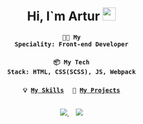 <h1 align="center">
  Hi, I`m Artur
  <img src="https://media.giphy.com/media/hvRJCLFzcasrR4ia7z/giphy.gif" width="30px"/>
</h1>

<div align="center">
  
  ### <code>👨‍💻 My Speciality: Front-end Developer</code>
  ### <code>📦 My Tech Stack: HTML, CSS(SCSS), JS, Webpack</code>
  ### <code>💡 [My Skills](SKILLS.md)</code> &nbsp;&nbsp;&nbsp; <code>📁 [My Projects](PROJECTS.md)</code>
  <br>
  <div id="badges">
    <a href="https://telegram.me/arzartden">
      <img src="https://img.shields.io/badge/Telegram-2CA5E0?style=for-the-badge&logo=telegram&logoColor=white">
    </a>
    &nbsp;&nbsp;&nbsp;
    <a href="mailto:arzartden@gmail.com">
      <img src="https://img.shields.io/badge/Gmail-D14836?style=for-the-badge&logo=gmail&logoColor=white">
    </a>
  </div>
  
</div>
